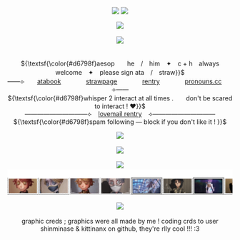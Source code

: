 <p align="center"> 
    <img src="https://file.garden/ZrgE6xyrrgxh47YJ/IMG_3781.png"/>
    <img src="https://komarev.com/ghpvc/?username=SUBSPACE-TRIPMlNE&label=greetings+!&color=703b79&style=flat-square"/>
<p align="center">
<img src="https://file.garden/ZrgE6xyrrgxh47YJ/IMG_3779.png"/>
</p>

<p align="center">
<img src="https://readme-typing-svg.demolab.com?font=Zen+Old+Mincho&duration=2000&pause=1000&color=9D567E&center=true&width=435&lines=%E7%BE%8E%E3%81%97%E3%82%84%E5%BE%A9%E8%AE%90%E3%81%AE%E7%A8%B2%E5%A6%BB%E3%80%80%E3%83%94%E3%82%AB%E3%83%83%E3%81%A8%E5%85%89%E3%81%A3%E3%81%9F%EF%BC%81;%E7%87%A6%E7%84%B6%E3%81%A8%E8%BC%9D%E3%81%8F%E3%81%9D%E3%82%8C%E3%81%AF%E7%A7%81%E3%81%AE%E3%80%80%E6%80%92%E3%82%8A%E3%81%AE%E8%A8%98%E3%80%80%E6%86%B6%E3%80%82"/>
</p>

<p align="center">
   <br> ${\textsf{\color{#d6798f}aesop　　he　/　him　✦　c + h　always welcome　✦　please sign ata　/　straw}}$ 
 <br>
  ——⟣　　<a href="https://medkit.atabook.org">atabook</a>　　　　<a href="https://aesvic.straw.page">strawpage</a>　　　　<a href="https://rentry.co/six-eared-macaque">rentry</a>　　　　<a href="https://pronouns.cc/@sixearedmacaque">pronouns.cc</a>　　⟢——
     <br> ${\textsf{\color{#d6798f}whisper 2 interact at all times .　　don't be scared to interact ! ♥}}$ 
 <br>
   ——————————⟣⠀ <a href="https://rentry.co/sun-wukong">lovemail rentry</a> ⠀⟢——————————
         <br> ${\textsf{\color{#d6798f}spam following — block if you don't like it ! }}$ 
 <br>
  </p>

<p align="center">
<img src="https://file.garden/ZrgE6xyrrgxh47YJ/IMG_3780.png"/>
</p>


<p align="center">
<img src="https://file.garden/ZrgE6xyrrgxh47YJ/IMG_3782.png"/>
</p>
<p align="center">
  <img src=https://spotify-github-profile.kittinanx.com/api/view?uid=h63e9eve7j8iinoi3disbnwky&cover_image=true&theme=novatorem&show_offline=false&background_color=725b73&interchange=false&bar_color=f9eed9&bar_color_cover=true)](https://spotify-github-profile.kittinanx.com/api/view?uid=h63e9eve7j8iinoi3disbnwky&redirect=true)>
<a href="https://github.com/shinminase/marquee/">
  <img src="images/svg/marquee.svg"></img>
</a>
  
<p align="center">
<img src="https://file.garden/ZrgE6xyrrgxh47YJ/IMG_3782.png"/>
</p>

<p align="center">
graphic creds ; graphics were all made by me ! coding crds to user shinminase & kittinanx on github, they're rlly cool !!! :3
</p>
